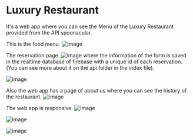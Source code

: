 # Luxury Restaurant

It's a web app where you can see the Menu of the Luxury Restaurant provided from the API spoonacular.

This is the food menu.
![image](https://user-images.githubusercontent.com/44470568/216755208-041a22a9-b02c-4edd-b4e1-7b319c1fbf05.png)

The reservation page.
![image](https://user-images.githubusercontent.com/44470568/216755233-fd07198e-9940-4868-bf28-45aaa287aace.png)
where the information of the form is saved in the realtime database of firebase with a unique id of each reservation.(You can see more about it on the api folder in the index file).

![image](https://user-images.githubusercontent.com/44470568/216755297-b20876eb-7c95-4d0b-8001-d15c0d619427.png)

Also the web app has a page of about us where you can see the history of the restaurant.
![image](https://user-images.githubusercontent.com/44470568/216755365-d8fcf766-40c5-44be-8cca-637be35dad98.png)

The web app is responsive.
![image](https://user-images.githubusercontent.com/44470568/216755386-fe7a0c69-ad1c-44f1-99b0-e51dd6ac5670.png)

![image](https://user-images.githubusercontent.com/44470568/216755406-56f70bd3-ffd1-423e-b361-d6a435a6ec30.png)

![image](https://user-images.githubusercontent.com/44470568/216755423-96ef9a7e-8698-4a66-95e7-f785fb5f8ddc.png)


